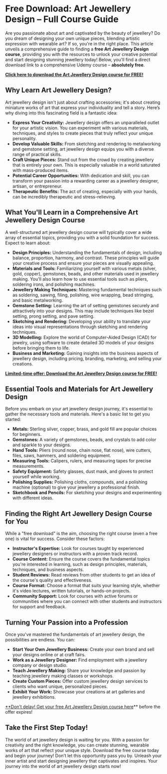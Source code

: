 # Free Download: Art Jewellery Design – Full Course Guide

Are you passionate about art and captivated by the beauty of jewellery? Do you dream of designing your own unique pieces, blending artistic expression with wearable art? If so, you're in the right place. This article unveils a comprehensive guide to finding a **free Art Jewellery Design course**, providing you with the resources to unlock your creative potential and start designing stunning jewellery today! Below, you'll find a direct download link to a comprehensive Udemy course – **absolutely free**.

[**Click here to download the Art Jewellery Design course for FREE!**](https://udemywork.com/art-jewellery-design)

## Why Learn Art Jewellery Design?

Art jewellery design isn't just about crafting accessories; it's about creating miniature works of art that express your individuality and tell a story. Here’s why diving into this fascinating field is a fantastic idea:

*   **Express Your Creativity:** Jewellery design offers an unparalleled outlet for your artistic vision. You can experiment with various materials, techniques, and styles to create pieces that truly reflect your unique personality.
*   **Develop Valuable Skills:** From sketching and rendering to metalworking and gemstone setting, art jewellery design equips you with a diverse range of practical skills.
*   **Craft Unique Pieces:** Stand out from the crowd by creating jewellery that is entirely your own. This is especially valuable in a world saturated with mass-produced items.
*   **Potential Career Opportunities:** With dedication and skill, you can transform your passion into a rewarding career as a jewellery designer, artisan, or entrepreneur.
*   **Therapeutic Benefits:** The act of creating, especially with your hands, can be incredibly therapeutic and stress-relieving.

## What You'll Learn in a Comprehensive Art Jewellery Design Course

A well-structured art jewellery design course will typically cover a wide array of essential topics, providing you with a solid foundation for success. Expect to learn about:

*   **Design Principles:** Understanding the fundamentals of design, including balance, proportion, harmony, and contrast. These principles will guide your creative process and ensure your pieces are visually appealing.
*   **Materials and Tools:** Familiarizing yourself with various metals (silver, gold, copper), gemstones, beads, and other materials used in jewellery making. You'll also learn how to use essential tools such as pliers, soldering irons, and polishing machines.
*   **Jewellery Making Techniques:** Mastering fundamental techniques such as soldering, sawing, filing, polishing, wire wrapping, bead stringing, and basic metalworking.
*   **Gemstone Setting:** Learning the art of setting gemstones securely and attractively into your designs. This may include techniques like bezel setting, prong setting, and pave setting.
*   **Sketching and Rendering:** Developing your ability to translate your ideas into visual representations through sketching and rendering techniques.
*   **3D Modelling:** Explore the world of Computer-Aided Design (CAD) for jewelry, using software to create detailed 3D models of your designs before bringing them to life.
*   **Business and Marketing:** Gaining insights into the business aspects of jewellery design, including pricing, branding, marketing, and selling your creations.

[**Limited-time offer: Download the Art Jewellery Design course for FREE!**](https://udemywork.com/art-jewellery-design)

## Essential Tools and Materials for Art Jewellery Design

Before you embark on your art jewellery design journey, it's essential to gather the necessary tools and materials. Here's a basic list to get you started:

*   **Metals:** Sterling silver, copper, brass, and gold fill are popular choices for beginners.
*   **Gemstones:** A variety of gemstones, beads, and crystals to add color and sparkle to your designs.
*   **Hand Tools:** Pliers (round nose, chain nose, flat nose), wire cutters, files, saws, hammers, and soldering equipment.
*   **Measuring Tools:** Calipers, rulers, and measuring tapes for precise measurements.
*   **Safety Equipment:** Safety glasses, dust mask, and gloves to protect yourself while working.
*   **Polishing Supplies:** Polishing cloths, compounds, and a polishing machine (optional) to give your jewellery a professional finish.
*   **Sketchbook and Pencils:** For sketching your designs and experimenting with different ideas.

## Finding the Right Art Jewellery Design Course for You

While a "free download" is the aim, choosing the right course (even a free one) is vital for success. Consider these factors:

*   **Instructor's Expertise:** Look for courses taught by experienced jewellery designers or instructors with a proven track record.
*   **Course Content:** Ensure the course covers the fundamental topics you're interested in learning, such as design principles, materials, techniques, and business aspects.
*   **Student Reviews:** Read reviews from other students to get an idea of the course's quality and effectiveness.
*   **Course Format:** Choose a format that suits your learning style, whether it's video lectures, written tutorials, or hands-on projects.
*   **Community Support:** Look for courses with active forums or communities where you can connect with other students and instructors for support and feedback.

## Turning Your Passion into a Profession

Once you've mastered the fundamentals of art jewellery design, the possibilities are endless. You can:

*   **Start Your Own Jewellery Business:** Create your own brand and sell your designs online or at craft fairs.
*   **Work as a Jewellery Designer:** Find employment with a jewellery company or design studio.
*   **Teach Jewellery Making:** Share your knowledge and passion by teaching jewellery making classes or workshops.
*   **Create Custom Pieces:** Offer custom jewellery design services to clients who want unique, personalized pieces.
*   **Exhibit Your Work:** Showcase your creations at art galleries and jewellery exhibitions.

[**Don’t delay! Get your free Art Jewellery Design course here](https://udemywork.com/art-jewellery-design)** before the offer expires!

## Take the First Step Today!

The world of art jewellery design is waiting for you. With a passion for creativity and the right knowledge, you can create stunning, wearable works of art that reflect your unique style. Download the free course today and begin your journey! Don’t let this opportunity pass you by. Unleash your inner artist and start designing jewellery that captivates and inspires. Your journey into the world of art jewellery design starts now!
